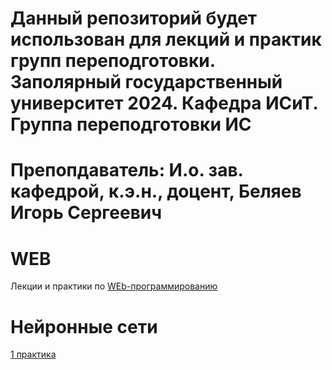 # Данный репозиторий будет использован для лекций и практик групп переподготовки. Заполярный государственный университет 2024. Кафедра ИСиТ. Группа переподготовки ИС

# Препопдаватель: И.о. зав. кафедрой, к.э.н., доцент, Беляев Игорь Сергеевич


# WEB

Лекции и практики по [WEb-программированию](https://github.com/IgorSergeevichISIT/ZGU_Perepodgotovka/blob/main/lectures/%D0%9A%D1%83%D1%80%D1%81_%D0%B2%D0%B5%D0%B1_%D0%BF%D1%80%D0%BE%D0%B3%D1%80%D0%B0%D0%BC%D0%BC%D0%B8%D1%80%D0%BE%D0%B2%D0%B0%D0%BD%D0%B8%D1%8F_%D0%B4%D0%BB%D1%8F_%D0%BF%D0%B5%D1%80%D0%B5%D0%BF%D0%BE%D0%B4%D0%B3%D0%BE%D1%82%D0%BE%D0%B2%D0%BA%D0%B8.ppt)

# Нейронные сети

[1 практика](https://github.com/IgorSergeevichISIT/ZGU_Perepodgotovka/blob/main/lectures/%D0%9A%D1%83%D1%80%D1%81_%D0%B2%D0%B5%D0%B1_%D0%BF%D1%80%D0%BE%D0%B3%D1%80%D0%B0%D0%BC%D0%BC%D0%B8%D1%80%D0%BE%D0%B2%D0%B0%D0%BD%D0%B8%D1%8F_%D0%B4%D0%BB%D1%8F_%D0%BF%D0%B5%D1%80%D0%B5%D0%BF%D0%BE%D0%B4%D0%B3%D0%BE%D1%82%D0%BE%D0%B2%D0%BA%D0%B8.ppt)
